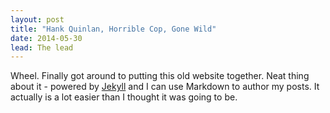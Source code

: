 ```yaml
---
layout: post
title: "Hank Quinlan, Horrible Cop, Gone Wild"
date: 2014-05-30
lead: The lead
---
```


Wheel. Finally got around to putting this old website together. Neat thing about it - powered by [Jekyll](http://jekyllrb.com) and I can use Markdown to author my posts. It actually is a lot easier than I thought it was going to be.